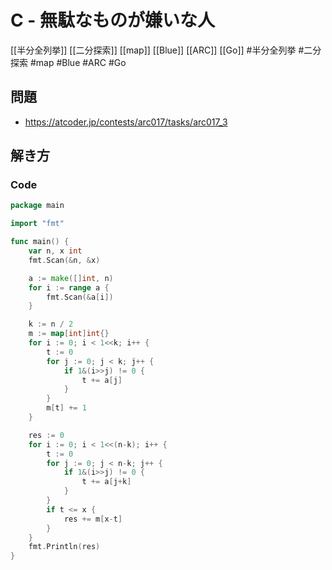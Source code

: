 # C - 無駄なものが嫌いな人
[[半分全列挙]] [[二分探索]] [[map]] [[Blue]] [[ARC]] [[Go]]
#半分全列挙 #二分探索 #map #Blue #ARC #Go 

## 問題
- https://atcoder.jp/contests/arc017/tasks/arc017_3

## 解き方
### Code
```go
package main

import "fmt"

func main() {
	var n, x int
	fmt.Scan(&n, &x)

	a := make([]int, n)
	for i := range a {
		fmt.Scan(&a[i])
	}

	k := n / 2
	m := map[int]int{}
	for i := 0; i < 1<<k; i++ {
		t := 0
		for j := 0; j < k; j++ {
			if 1&(i>>j) != 0 {
				t += a[j]
			}
		}
		m[t] += 1
	}

	res := 0
	for i := 0; i < 1<<(n-k); i++ {
		t := 0
		for j := 0; j < n-k; j++ {
			if 1&(i>>j) != 0 {
				t += a[j+k]
			}
		}
		if t <= x {
			res += m[x-t]
		}
	}
	fmt.Println(res)
}
```